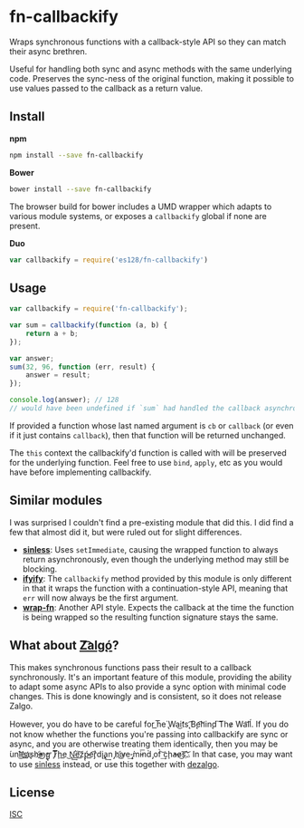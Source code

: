 # fn-callbackify

Wraps synchronous functions with a callback-style API so they can match their
async brethren. 

Useful for handling both sync and async methods with the same underlying code.
Preserves the sync-ness of the original function, making it possible to use
values passed to the callback as a return value.

## Install

**npm**
```sh
npm install --save fn-callbackify
```

**Bower**
```sh
bower install --save fn-callbackify
```
The browser build for bower includes a UMD wrapper which adapts to various
module systems, or exposes a `callbackify` global if none are present.

**Duo**
```js
var callbackify = require('es128/fn-callbackify')
```

## Usage

```js
var callbackify = require('fn-callbackify');

var sum = callbackify(function (a, b) {
	return a + b;
});

var answer;
sum(32, 96, function (err, result) {
	answer = result;
});

console.log(answer); // 128
// would have been undefined if `sum` had handled the callback asynchronously
```

If provided a function whose last named argument is `cb` or `callback` (or even
if it just contains `callback`), then that function will be returned unchanged.

The `this` context the callbackify'd function is called with will be preserved
for the underlying function. Feel free to use `bind`, `apply`, etc as you would
have before implementing callbackify.

## Similar modules

I was surprised I couldn't find a pre-existing module that did this. I did find
a few that almost did it, but were ruled out for slight differences.

* [__sinless__](https://github.com/thlorenz/sinless):
  Uses `setImmediate`, causing the wrapped function to always return
  asynchronously, even though the underlying method may still be blocking.
* [__ifyify__](https://github.com/Tarabyte/ifyify):
  The `callbackify` method provided by this module is only different in that it
  wraps the function with a continuation-style API, meaning that `err` will now
  always be the first argument.
* [__wrap-fn__](https://github.com/MatthewMueller/wrap-fn):
  Another API style. Expects the callback at the time the function is being
  wrapped so the resulting function signature stays the same.

## What about [Z͡alg̨ó](http://blog.izs.me/post/59142742143/designing-apis-for-asynchrony)?

This makes synchronous functions pass their result to a callback synchronously.
It's an important feature of this module, providing the ability to adapt some
async APIs to also provide a sync option with minimal code changes. This is
done knowingly and is consistent, so it does not release Zalgo. 

However, you do have to be careful for ͟h͞e͘ ̢Wa͜it̛s̨ ͡B̨e͡h̛in̨d ͠The̷ W͏a͝l͏ĺ.
If you do not know whether the functions you're passing into callbackify are
sync or async, and you are otherwise treating them identically, then you may be
́un͘l͜͝e҉a͟҉̨sh̕i̶͜҉n͏̧̕g̢̕ ̧T̷͞ḩe͟ ͜N̢̛͢e̛͟͠z̨͟ṕ̵̨e͟͡͏r̡̀d̨i̧̧a̢͢n ̡hi҉͜v̷e͢-̡͘͘mi̵͞nd̀ 
̡of̀ ͢͝cḩ̕a̶̶o̷͜s͘͞.҉͝. In that case, you may want to use
[sinless](https://github.com/thlorenz/sinless) instead, or use this together
with [dezalgo](https://github.com/npm/dezalgo).

## License

[ISC](https://raw.github.com/es128/fn-callbackify/master/LICENSE)
